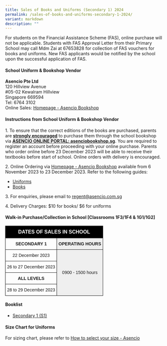 ```yaml
---
title: Sales of Books and Uniforms (Secondary 1) 2024
permalink: /sales-of-books-and-uniforms-secondary-1-2024/
variant: markdown
description: ""
---
```

For students on the Financial Assistance Scheme (FAS), online purchase will not be applicable. Students with FAS Approval Letter from their Primary School may call Mdm Zai at 67653828 for collection of FAS vouchers for books and uniforms. New FAS applicants would be notified by the school upon the successful application of FAS.

#### **School Uniform &amp; Bookshop Vendor**

**Asencio Pte Ltd**  
120 Hillview Avenue  
#05-02 Kewalram Hillview  
Singapore 669594  
Tel: 6764 3102  
Online Sales: [Homepage - Asencio Bookshop](https://asenciobookshop.sg/)

#### **Instructions from School Uniform &amp; Bookshop Vendor**

1\. To ensure that the correct editions of the books are purchased, parents are <b><u>strongly encouraged</u></b> to purchase them through the school bookshop via <b><u>ASENCIO ONLINE PORTAL: asenciobookshop.sg</u></b>. You are required to register an account before proceeding with your  online purchase. Parents who order online before 23 December 2023 will be able to receive their textbooks before start of school. Online orders with delivery is encouraged.  

2\. Online Ordering via [Homepage - Asencio Bookshop](https://asenciobookshop.sg/) available from 6 November 2023 to 23 December 2023.  Refer to the following guides:

* [Uniforms](/files/uniforms%20online%20guide.pdf)
* [Books](/files/textbooks%20online%20guide.pdf)

3\. For enquiries, please email to [regent@asencio.com.sg](mailto:regent@asencio.com.sg)

4\. Delivery Charges: $10 for books/ $6 for uniforms

#### **Walk-in Purchase/Collection in School [Classrooms 1F3/1F4 &amp; 1G1/1G2]**
  
<style type="text/css">
.tg  {border-collapse:collapse;border-spacing:0;}
.tg td{border-color:black;border-style:solid;border-width:1px;font-family:Arial, sans-serif;font-size:14px;
  overflow:hidden;padding:10px 5px;word-break:normal;}
.tg th{border-color:black;border-style:solid;border-width:1px;font-family:Arial, sans-serif;font-size:14px;
  font-weight:normal;overflow:hidden;padding:10px 5px;word-break:normal;}
.tg .tg-gfnm{background-color:#efefef;border-color:#000000;text-align:center;vertical-align:middle}
.tg .tg-hspo{background-color:#000000;font-size:medium;text-align:center;vertical-align:middle}
.tg .tg-xwyw{border-color:#000000;text-align:center;vertical-align:middle}
</style>
<table class="tg">
<thead>
  <tr>
    <th colspan="2" class="tg-hspo"><span style="font-weight:bold;color:#FFF">DATES OF SALES IN SCHOOL</span></th>
  </tr>
</thead>
<tbody>
  <tr>
    <td class="tg-xwyw"><span style="font-weight:bold">SECONDARY 1</span></td>
    <td class="tg-gfnm"><span style="font-weight:bold">OPERATING HOURS</span></td>
  </tr>
  <tr>
    <td class="tg-xwyw">22 December 2023</td>
    <td rowspan="4" class="tg-gfnm">0900 - 1500 hours</td>
  </tr>
  <tr>
    <td class="tg-xwyw">26 to 27 December 2023</td>
  </tr>
  <tr>
		<td class="tg-xwyw"><span style="font-weight:bold">ALL LEVELS</span></td>
  </tr>
  <tr>
    <td class="tg-xwyw">28 to 29 December 2023</td>
  </tr>
</tbody>
</table>

#### **Booklist**

* [Secondary 1 (S1)](/files/Booklist%202024%20-%20S1.pdf)

#### **Size Chart for Uniforms**
For sizing chart, please refer to [How to select your size - Asencio](https://asencio.com.sg/how-to-select-your-size/)